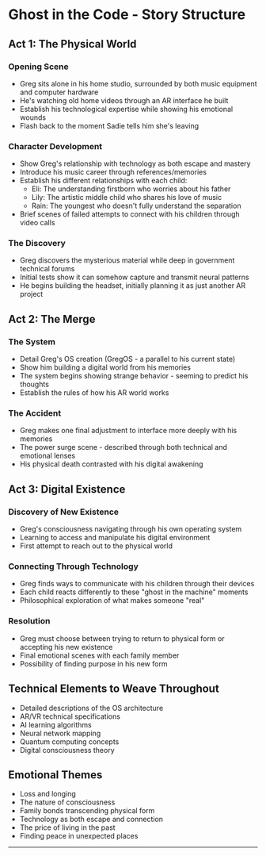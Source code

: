 # Ghost in the Code - Story Structure

## Act 1: The Physical World

### Opening Scene

- Greg sits alone in his home studio, surrounded by both music equipment and computer hardware
- He's watching old home videos through an AR interface he built
- Establish his technological expertise while showing his emotional wounds
- Flash back to the moment Sadie tells him she's leaving

### Character Development

- Show Greg's relationship with technology as both escape and mastery
- Introduce his music career through references/memories
- Establish his different relationships with each child:
  - Eli: The understanding firstborn who worries about his father
  - Lily: The artistic middle child who shares his love of music
  - Rain: The youngest who doesn't fully understand the separation
- Brief scenes of failed attempts to connect with his children through video calls

### The Discovery

- Greg discovers the mysterious material while deep in government technical forums
- Initial tests show it can somehow capture and transmit neural patterns
- He begins building the headset, initially planning it as just another AR project

## Act 2: The Merge

### The System

- Detail Greg's OS creation (GregOS - a parallel to his current state)
- Show him building a digital world from his memories
- The system begins showing strange behavior - seeming to predict his thoughts
- Establish the rules of how his AR world works

### The Accident

- Greg makes one final adjustment to interface more deeply with his memories
- The power surge scene - described through both technical and emotional lenses
- His physical death contrasted with his digital awakening

## Act 3: Digital Existence

### Discovery of New Existence

- Greg's consciousness navigating through his own operating system
- Learning to access and manipulate his digital environment
- First attempt to reach out to the physical world

### Connecting Through Technology

- Greg finds ways to communicate with his children through their devices
- Each child reacts differently to these "ghost in the machine" moments
- Philosophical exploration of what makes someone "real"

### Resolution

- Greg must choose between trying to return to physical form or accepting his new existence
- Final emotional scenes with each family member
- Possibility of finding purpose in his new form

## Technical Elements to Weave Throughout

- Detailed descriptions of the OS architecture
- AR/VR technical specifications
- AI learning algorithms
- Neural network mapping
- Quantum computing concepts
- Digital consciousness theory

## Emotional Themes

- Loss and longing
- The nature of consciousness
- Family bonds transcending physical form
- Technology as both escape and connection
- The price of living in the past
- Finding peace in unexpected places

______________________________________________________________________
